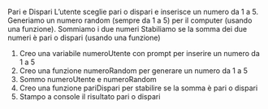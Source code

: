 Pari e Dispari
L’utente sceglie pari o dispari e inserisce un numero da 1 a 5.
Generiamo un numero random (sempre da 1 a 5) per il computer (usando una funzione).
Sommiamo i due numeri
Stabiliamo se la somma dei due numeri è pari o dispari (usando una funzione)

1. Creo una variabile numeroUtente con prompt per inserire un numero da 1 a 5
2. Creo una funzione numeroRandom per generare un numero da 1 a 5
3. Sommo numeroUtente e numeroRandom
4. Creo una funzione pariDispari per stabilire se la somma è pari o dispari
5. Stampo a console il risultato pari o dispari